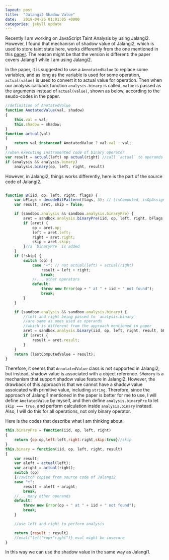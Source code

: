 ```yaml
---
layout: post
title:  "Jalangi2 Shadow Value"
date:   2019-04-26 01:01:05 +0000
categories: jekyll update
---
```


Recently I am working on JavaScript Taint Analysis by using Jalangi2. However, I found that mechanism of shadow value of Jalangi2, which is used to store taint state here, works differently from the one mentioned in this [paper](https://people.eecs.berkeley.edu/~ksen/papers/jalangi.pdf). The reason might be that the version is different: the paper covers Jalangi1 while I am using Jalangi2.

In the paper, it is suggested to use a `AnnotatedValue` to replace some variables, and as long as the variable is used for some operation, `actual(value)` is used to convert it to actual value for operation. Then when our analysis callback function `analysis.binary` is called, `value` is passed as the arguments instead of `actual(value)`, shown as below, according to the seudo-codes in the paper.

```javascript
//definition of AnotatedValue
function AnotatedValue(val, shadow)
{
	this.val = val;
	this.shadow = shadow;
}
function actual(val)
{
	return val instanceof AnotatedValue ? val.val : val;
}
//when executing instrumented code of binary operator
var result = actual(left) op actual(right) //call `actual` to operands 
if (analysis && analysis.binary)
    analysis.binary(op, left, right, result)
```

However, in Jalangi2, things works differently, here is the part of the source code of Jalangi2.

```javascript

function B(iid, op, left, right, flags) {
	var bFlags = decodeBitPattern(flags, 3); // [isComputed, isOpAssign, isSwitchCaseComparison]
	var result, aret, skip = false;

	if (sandbox.analysis && sandbox.analysis.binaryPre) {
		aret = sandbox.analysis.binaryPre(iid, op, left, right, bFlags[1], bFlags[2], bFlags[0]);
		if (aret) {
			op = aret.op;
			left = aret.left;
			right = aret.right;
			skip = aret.skip;
		}//a `binaryPre` is added
	}
	if (!skip) {
		switch (op) {
			case "+": // not actual(left) + actual(right)
				result = left + right;
				break;
			//... other operators
			default:
				throw new Error(op + " at " + iid + " not found");
				break;
		}
	}

	if (sandbox.analysis && sandbox.analysis.binary) {
        //left and right being passed to `analysis.binary` 
        //are same as ones used as operands
        //which is different from the approach mentioned in paper
		aret = sandbox.analysis.binary(iid, op, left, right, result, bFlags[1], bFlags[2], bFlags[0]);
		if (aret) {
			result = aret.result;
		}
	}
	return (lastComputedValue = result);
}
```

Therefore, it seems that `AnnotatedValue` class is not supported in Jalangi2, but instead, shadow value is associated with a object reference. `SMemory` is a mechanism that support shadow value feature in Jalangi2. However, the drawback of this approach is that we cannot have a shadow value assoicated with primitive value, including `string`. Therefore, since the approach of Jalangi1 mentioned in the paper is better for me to use, I will define `AnotatedValue` by myself, and then define `analysis.binaryPre` to let `skip === true`, and perform calculation inside `analysis.binary` instead. Also, I will do this for all operations, not only binary operator.

Here is the codes that describe what I am thinking about.

```javascript
this.binaryPre = function(iid, op, left, right)
{
	return {op:op,left:left,right:right,skip:true}//skip
}
this.binary = function(iid, op, left, right, result)
{
	var result;
	var aleft = actual(left);
	var aright = actual(right);
	switch (op)
	{//switch copied from source code of Jalangi2 
	case "+":
		result = aleft + aright;
		break;
	//... many other operands
	default:
		throw new Error(op + " at " + iid + " not found");
		break;
	}

	//use left and right to perform analysis

	return {result : result} 
	//eval("left"+op+"right")} eval might be insecure
}
```

In this way we can use the shadow value in the same way as Jalangi1.